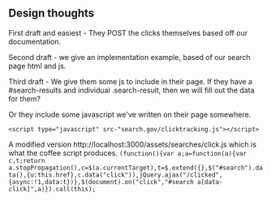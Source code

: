 ## Design thoughts

First draft and easiest - They POST the clicks themselves based off our documentation.

Second draft - we give an implementation example, based of our search page html and js.

Third draft - We give them some js to include in their page. If they have a #search-results and individual .search-result, then we will fill out the data for them?

Or they include some javascript we've 
written on their page somewhere.


`<script type="javascript" src-"search.gov/clicktracking.js"></script>`

A modified version http://localhost:3000/assets/searches/click.js which is what the coffee script produces.
`(function(){var a;a=function(a){var c,t;return a.stopPropagation(),c=$(a.currentTarget),t=$.extend({},$("#search").data(),{u:this.href},c.data("click")),jQuery.ajax("/clicked",{async:!1,data:t})},$(document).on("click","#search a[data-click]",a)}).call(this);` 
